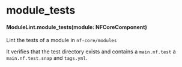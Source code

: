 # module_tests

#### ModuleLint.module_tests(module: NFCoreComponent)

Lint the tests of a module in `nf-core/modules`

It verifies that the test directory exists
and contains a `main.nf.test` a `main.nf.test.snap` and `tags.yml`.
